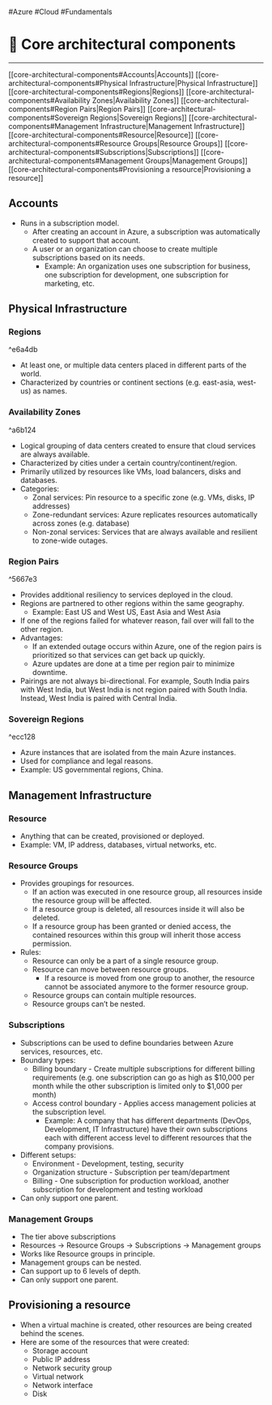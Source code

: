 #Azure #Cloud #Fundamentals
# 🕋 Core architectural components
---

[[core-architectural-components#Accounts|Accounts]]
[[core-architectural-components#Physical Infrastructure|Physical Infrastructure]]
	[[core-architectural-components#Regions|Regions]]
	[[core-architectural-components#Availability Zones|Availability Zones]]
	[[core-architectural-components#Region Pairs|Region Pairs]]
	[[core-architectural-components#Sovereign Regions|Sovereign Regions]]
[[core-architectural-components#Management Infrastructure|Management Infrastructure]]
	[[core-architectural-components#Resource|Resource]]
	[[core-architectural-components#Resource Groups|Resource Groups]]
	[[core-architectural-components#Subscriptions|Subscriptions]]
	[[core-architectural-components#Management Groups|Management Groups]]
[[core-architectural-components#Provisioning a resource|Provisioning a resource]]

## Accounts

- Runs in a subscription model.
    - After creating an account in Azure, a subscription was automatically created to support that account.
    - A user or an organization can choose to create multiple subscriptions based on its needs.
        - Example: An organization uses one subscription for business, one subscription for development, one subscription for marketing, etc.

## Physical Infrastructure

### Regions
^e6a4db

- At least one, or multiple data centers placed in different parts of the world.
- Characterized by countries or continent sections (e.g. east-asia, west-us) as names.

### Availability Zones
^a6b124

- Logical grouping of data centers created to ensure that cloud services are always available.
- Characterized by cities under a certain country/continent/region.
- Primarily utilized by resources like VMs, load balancers, disks and databases.
- Categories:
    - Zonal services: Pin resource to a specific zone (e.g. VMs, disks, IP addresses)
    - Zone-redundant services: Azure replicates resources automatically across zones (e.g. database)
    - Non-zonal services: Services that are always available and resilient to zone-wide outages.

### Region Pairs
^5667e3

- Provides additional resiliency to services deployed in the cloud.
- Regions are partnered to other regions within the same geography.
    - Example: East US and West US, East Asia and West Asia
- If one of the regions failed for whatever reason, fail over will fall to the other region.
- Advantages:
    - If an extended outage occurs within Azure, one of the region pairs is prioritized so that services can get back up quickly.
    - Azure updates are done at a time per region pair to minimize downtime.
- Pairings are not always bi-directional. For example, South India pairs with West India, but West India is not region paired with South India. Instead, West India is paired with Central India.

### Sovereign Regions
^ecc128

- Azure instances that are isolated from the main Azure instances.
- Used for compliance and legal reasons.
- Example: US governmental regions, China.

## Management Infrastructure

### Resource

- Anything that can be created, provisioned or deployed.
- Example: VM, IP address, databases, virtual networks, etc.

### Resource Groups

- Provides groupings for resources.
    - If an action was executed in one resource group, all resources inside the resource group will be affected.
    - If a resource group is deleted, all resources inside it will also be deleted.
    - If a resource group has been granted or denied access, the contained resources within this group will inherit those access permission.
- Rules:
    - Resource can only be a part of a single resource group.
    - Resource can move between resource groups.
        - If a resource is moved from one group to another, the resource cannot be associated anymore to the former resource group.
    - Resource groups can contain multiple resources.
    - Resource groups can’t be nested.

### Subscriptions

- Subscriptions can be used to define boundaries between Azure services, resources, etc.
- Boundary types:
    - Billing boundary - Create multiple subscriptions for different billing requirements (e.g. one subscription can go as high as $10,000 per month while the other subscription is limited only to $1,000 per month)
    - Access control boundary - Applies access management policies at the subscription level.
        - Example: A company that has different departments (DevOps, Development, IT Infrastructure) have their own subscriptions each with different access level to different resources that the company provisions.
- Different setups:
    - Environment - Development, testing, security
    - Organization structure - Subscription per team/department
    - Billing - One subscription for production workload, another subscription for development and testing workload
- Can only support one parent.

### Management Groups

- The tier above subscriptions
- Resources → Resource Groups → Subscriptions → Management groups
- Works like Resource groups in principle.
- Management groups can be nested.
- Can support up to 6 levels of depth.
- Can only support one parent.

## Provisioning a resource

- When a virtual machine is created, other resources are being created behind the scenes.
- Here are some of the resources that were created:
    - Storage account
    - Public IP address
    - Network security group
    - Virtual network
    - Network interface
    - Disk